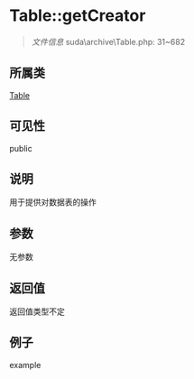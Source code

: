 # Table::getCreator



> *文件信息* suda\archive\Table.php: 31~682

## 所属类 

[Table](../Table.md)

## 可见性

 public 

## 说明


用于提供对数据表的操作



## 参数


无参数


## 返回值

返回值类型不定


## 例子

example